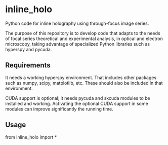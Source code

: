 # inline_holo
Python code for inline holography using through-focus image series.

The purpose of this repository is to develop code that adapts to the needs of focal series theoretical and experimental analysis, in optical and electron microscopy, taking advantage of specialized Python libraries such as hyperspy and pycuda.

Requirements
------------
It needs a working hyperspy environment. That includes other packages such as numpy, scipy, matplotlib, etc. These should also be included in that environment.

CUDA support is optional; it needs pycuda and skcuda modules to be installed and working. Activating the optional CUDA support in some modules can improve significantly the running time.

Usage
-----
from inline_holo import *
